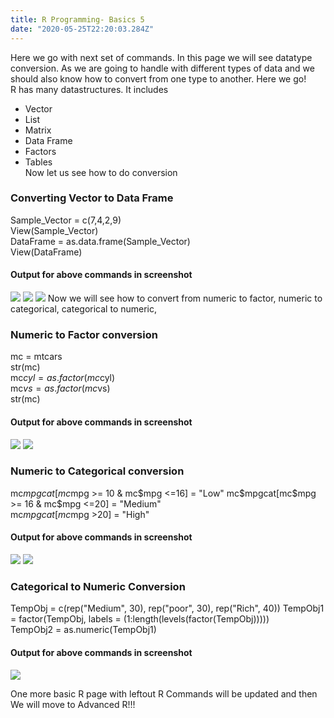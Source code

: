 ```yaml
---
title: R Programming- Basics 5
date: "2020-05-25T22:20:03.284Z"
---
```


Here we go with next set of commands. In this page we will see datatype conversion. As we are going to handle with different types of data and we should also know how to convert from one type to another. Here we go!  
R has many datastructures. It includes
- Vector
- List
- Matrix
- Data Frame
- Factors
- Tables    
Now let us see how to do conversion
### Converting Vector to Data Frame
Sample_Vector = c(7,4,2,9)    
View(Sample_Vector)   
DataFrame = as.data.frame(Sample_Vector)      
View(DataFrame)     
#### Output for above commands in screenshot  
![](./p1.png) 
![](./p2.png) 
![](./p3.png) 
Now we will see how to convert from numeric to factor, numeric to categorical, categorical to numeric,
### Numeric to Factor conversion
mc = mtcars    
str(mc)      
mc$cyl = as.factor(mc$cyl)    
mc$vs = as.factor(mc$vs)   
str(mc)     
#### Output for above commands in screenshot  
![](./p4.png) 
![](./p5.png)  
### Numeric to Categorical conversion
mc$mpgcat[mc$mpg >= 10 & mc$mpg <=16] = "Low"    
mc$mpgcat[mc$mpg >= 16 & mc$mpg <=20] = "Medium"   
mc$mpgcat[mc$mpg >20] = "High"    
#### Output for above commands in screenshot
![](./p6.png) 
![](./p7.png)  
### Categorical to Numeric Conversion
TempObj = c(rep("Medium", 30), rep("poor", 30), rep("Rich", 40)) 
TempObj1 = factor(TempObj, labels = (1:length(levels(factor(TempObj)))))   
TempObj2 = as.numeric(TempObj1)     
#### Output for above commands in screenshot 
![](./p8.png)   

One more basic R page with leftout R Commands will be updated and then We will move to Advanced R!!!




